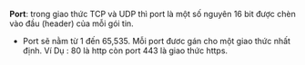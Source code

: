 **Port**: trong giao thức TCP và UDP thì port là một số nguyên 16 bit được chèn vào đầu (header) của mỗi gói tin.

- Port sẽ nằm từ 1 đến 65,535. Mỗi port đươc gán cho một giao thức nhất định. Ví Dụ : 80 là http còn port 443 là giao thức https.


